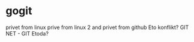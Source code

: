 # gogit
privet from linux
prive from linux 2 and privet from github
Eto konflikt? GIT
NET - GIT
Etoda?
